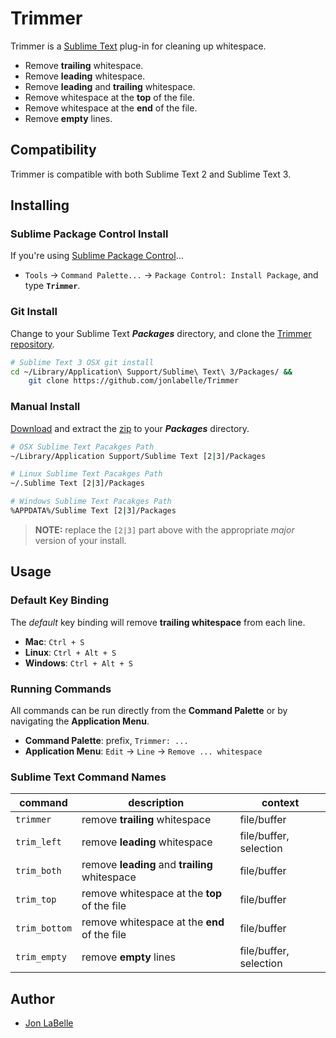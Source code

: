 Trimmer
=======

Trimmer is a [Sublime Text](http://www.sublimetext.com) plug-in for cleaning up whitespace.

- Remove **trailing** whitespace.
- Remove **leading** whitespace.
- Remove **leading** and **trailing** whitespace.
- Remove whitespace at the **top** of the file.
- Remove whitespace at the **end** of the file.
- Remove **empty** lines.


Compatibility
-------------

Trimmer is compatible with both Sublime Text 2 and Sublime Text 3.


Installing
----------

### Sublime Package Control Install

If you're using [Sublime Package Control](http://wbond.net/sublime_packages/package_control)...

- `Tools` -> `Command Palette...` -> `Package Control: Install Package`, and type **`Trimmer`**.

### Git Install

Change to your Sublime Text ***Packages*** directory, and clone the [Trimmer repository](https://github.com/jonlabelle/Trimmer).

```sh
# Sublime Text 3 OSX git install
cd ~/Library/Application\ Support/Sublime\ Text\ 3/Packages/ &&
    git clone https://github.com/jonlabelle/Trimmer
```

### Manual Install

[Download](https://github.com/jonlabelle/Trimmer/zipball/master) and extract the [zip](https://github.com/jonlabelle/Trimmer/zipball/master) to your ***Packages*** directory.

```sh
# OSX Sublime Text Pacakges Path
~/Library/Application Support/Sublime Text [2|3]/Packages

# Linux Sublime Text Pacakges Path
~/.Sublime Text [2|3]/Packages

# Windows Sublime Text Pacakges Path
%APPDATA%/Sublime Text [2|3]/Packages
```

> **NOTE:** replace the `[2|3]` part above with the appropriate *major* version of your install.


Usage
-----

### Default Key Binding

The *default* key binding will remove **trailing whitespace** from each line.

- **Mac**: `Ctrl + S`
- **Linux**: `Ctrl + Alt + S`
- **Windows**: `Ctrl + Alt + S`

### Running Commands

All commands can be run directly from the **Command Palette** or by navigating the **Application Menu**.

- **Command Palette**: prefix, `Trimmer: ...`
- **Application Menu**: `Edit` -> `Line` -> `Remove ... whitespace`

### Sublime Text Command Names

|    command    |                  description                   |        context         |
| ------------- | ---------------------------------------------- | ---------------------- |
| `trimmer`     | remove **trailing** whitespace                 | file/buffer            |
| `trim_left`   | remove **leading** whitespace                  | file/buffer, selection |
| `trim_both`   | remove **leading** and **trailing** whitespace | file/buffer            |
| `trim_top`    | remove whitespace at the **top** of the file   | file/buffer            |
| `trim_bottom` | remove whitespace at the **end** of the file   | file/buffer            |
| `trim_empty`  | remove **empty** lines                         | file/buffer, selection |


Author
------

- [Jon LaBelle](http://jonlabelle.com/)
